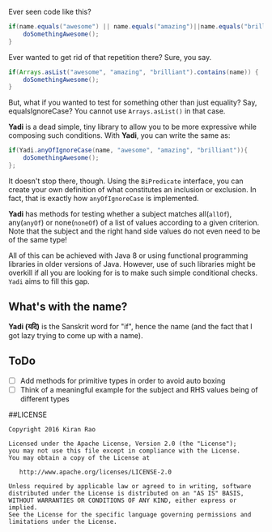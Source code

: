 Ever seen code like this?

```java
if(name.equals("awesome") || name.equals("amazing")||name.equals("brilliant")) {
    doSomethingAwesome();
}
```

Ever wanted to get rid of that repetition there? Sure, you say.

```java
if(Arrays.asList("awesome", "amazing", "brilliant").contains(name)) {
    doSomethingAwesome();
}
```

But, what if you wanted to test for something other than just equality? Say, equalsIgnoreCase? You cannot use `Arrays.asList()` in that case.

**Yadi** is a dead simple, tiny library to allow you to be more expressive while composing such conditions. With **Yadi**, you can write the same as:

```java
if(Yadi.anyOfIgnoreCase(name, "awesome", "amazing", "brilliant")){
    doSomethingAwesome();
};
```

It doesn't stop there, though. Using the `BiPredicate` interface, you can create your own definition of what constitutes an inclusion or exclusion. In fact, that is exactly how `anyOfIgnoreCase` is implemented.

**Yadi** has methods for testing whether a subject matches all(`allOf`), any(`anyOf`) or none(`noneOf`) of a list of values according to a given criterion. Note that the subject and the right hand side values do not even need to be of the same type!

All of this can be achieved with Java 8 or using functional programming libraries in older versions of Java. However, use of such libraries might be overkill if all you are looking for is to make such simple conditional checks. `Yadi` aims to fill this gap.

## What's with the name?

**Yadi (यदि)** is the Sanskrit word for "if", hence the name (and the fact that I got lazy trying to come up with a name).

## ToDo

  - [ ] Add methods for primitive types in order to avoid auto boxing
  - [ ] Think of a meaningful example for the subject and RHS values being of different types

##LICENSE

    Copyright 2016 Kiran Rao

    Licensed under the Apache License, Version 2.0 (the "License");
    you may not use this file except in compliance with the License.
    You may obtain a copy of the License at

       http://www.apache.org/licenses/LICENSE-2.0

    Unless required by applicable law or agreed to in writing, software
    distributed under the License is distributed on an "AS IS" BASIS,
    WITHOUT WARRANTIES OR CONDITIONS OF ANY KIND, either express or implied.
    See the License for the specific language governing permissions and
    limitations under the License.